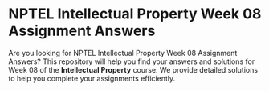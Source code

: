 # NPTEL Intellectual Property Week 08 Assignment Answers

Are you looking for NPTEL Intellectual Property Week 08 Assignment Answers? This repository will help you find your answers and solutions for Week 08 of the **Intellectual Property** course. We provide detailed solutions to help you complete your assignments efficiently.